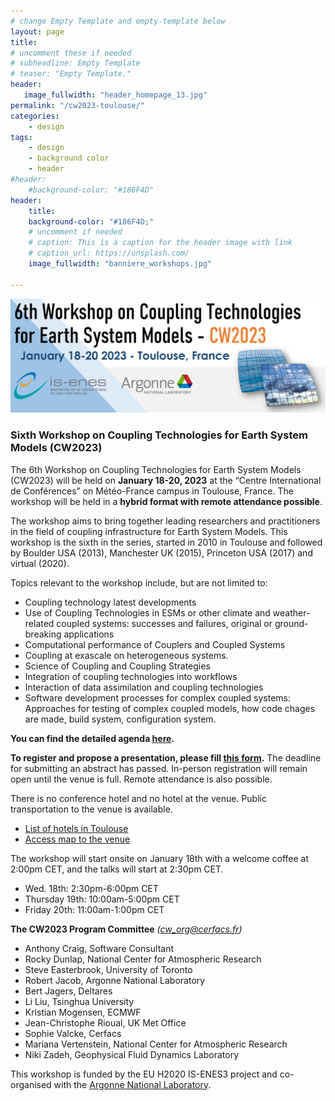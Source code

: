 ```yaml
---
# change Empty Template and empty-template below
layout: page
title: 
# uncomment these if needed
# subheadline: Empty Template
# teaser: "Empty Template."
header:
   image_fullwidth: "header_homepage_13.jpg"
permalink: "/cw2023-toulouse/"
categories:
    - design
tags:
    - design
    - background color
    - header
#header:
    #background-color: "#186F4D"
header:
    title: 
    background-color: "#186F4D;"
    # uncomment if needed
    # caption: This is a caption for the header image with link
    # caption_url: https://unsplash.com/
    image_fullwidth: "banniere_workshops.jpg"

---
```


![CW2023](../images/CW2023_visual_v1.jpg)

### <a name="CW2023"></a>Sixth Workshop on Coupling Technologies for Earth System Models (CW2023)

The 6th Workshop on Coupling Technologies for Earth System Models (CW2023) will be held on **January 18-20, 2023** at the “Centre International de Conférences” on Météo-France campus in Toulouse, France. The workshop will be held in a **hybrid format with remote attendance possible**.

The workshop aims to bring together leading researchers and practitioners in the field of coupling infrastructure for Earth System Models. This workshop is the sixth in the series, started in 2010 in Toulouse and followed by Boulder USA (2013), Manchester UK (2015), Princeton USA (2017) and virtual (2020).

Topics relevant to the workshop include, but are not limited to:
- Coupling technology latest developments
- Use of Coupling Technologies in ESMs or other climate and weather-related coupled systems: successes and failures, original or ground-breaking applications
- Computational performance of Couplers and Coupled Systems
- Coupling at exascale on heterogeneous systems.
- Science of Coupling and Coupling Strategies
- Integration of coupling technologies into workflows
- Interaction of data assimilation and coupling technologies
- Software development processes for complex coupled systems: Approaches for testing of complex coupled models, how code chages are made, build system, configuration system.

**You can find the detailed agenda [here](https://raw.githubusercontent.com/IS-ENES3/IS-ENES-Portal-Website/master/pdf_documents/CW2023_agendaV1.pdf).**

**To register and propose a presentation, please fill [this form](https://cerfacs.fr/cw2023/).** The deadline for
submitting an abstract has passed. In-person registration will remain open until the venue is full. Remote attendance is also possible.

There is no conference hotel and no hotel at the venue.  Public transportation to the venue is available.

- [List of hotels in Toulouse](https://raw.githubusercontent.com/IS-ENES3/IS-ENES-Portal-Website/master/pdf_documents/List_of_hotels_in_Toulouse.pdf)
- [Access map to the venue](https://raw.githubusercontent.com/IS-ENES3/IS-ENES-Portal-Website/master/pdf_documents/Access_Plan_CIC.pdf)

The workshop will start onsite on January 18th with a welcome coffee at 2:00pm CET, and the talks will start at 2:30pm CET.
- Wed. 18th: 2:30pm-6:00pm CET 
- Thursday 19th: 10:00am-5:00pm CET 
- Friday 20th: 11:00am-1:00pm CET

**The CW2023 Program Committee** *(<cw_org@cerfacs.fr>)*
- Anthony Craig, Software Consultant
- Rocky Dunlap, National Center for Atmospheric Research
- Steve Easterbrook, University of Toronto
- Robert Jacob, Argonne National Laboratory
- Bert Jagers, Deltares
- Li Liu, Tsinghua University
- Kristian Mogensen, ECMWF
- Jean-Christophe Rioual, UK Met Office
- Sophie Valcke, Cerfacs
- Mariana Vertenstein, National Center for Atmospheric Research 
- Niki Zadeh, Geophysical Fluid Dynamics Laboratory

This workshop is funded by the EU H2020 IS-ENES3 project and co-organised with the [Argonne National Laboratory](https://www.anl.gov/).
